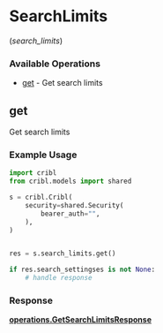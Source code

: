 # SearchLimits
(*search_limits*)

### Available Operations

* [get](#get) - Get search limits

## get

Get search limits

### Example Usage

```python
import cribl
from cribl.models import shared

s = cribl.Cribl(
    security=shared.Security(
        bearer_auth="",
    ),
)


res = s.search_limits.get()

if res.search_settingses is not None:
    # handle response
```


### Response

**[operations.GetSearchLimitsResponse](../../models/operations/getsearchlimitsresponse.md)**

